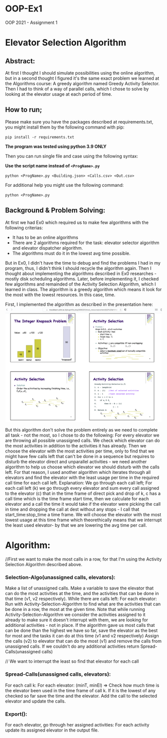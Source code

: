 # OOP-Ex1
OOP 2021 - Assignment 1

# Elevator Selection Algorithm

## Abstract:
At first I thought I should simulate possibilities using the online algorithm, but in a second thought
I figured it's the same exact problem we learned at the Algorithms course:
A greedy algorithm named Greedy Activity Selector.
Then I had to think of a way of parallel calls, which I chose to solve by looking at the elevator usage at each period of time.

## How to run;
Please make sure you have the packages described at requirements.txt,
you might install them by the following command with pip:


`pip install -r requirements.txt`

**The program was tested using python 3.9 ONLY**

Then you can run single file and case using the following syntax:


**Use the script name instead of `<ProgName>.py`**

`python <ProgName>.py <Building.json> <Calls.csv> <Out.csv>`


For additional help you might use the following command:


`python <ProgName>.py`


## Background & Problem Solving:
At first we had Ex0 which required us to make few algorithms with the following criterias:
- It has to be an online algorithms
- There are 2 algorithms required for the task: elevator selector algorithm and elevator dispatcher algorithm.
- The algorithms must do it in the lowest avg time possible.

But in Ex0, I didn't have the time to debug and find the problems I had in my program, thus, I didn't think I should recycle the algorithm again.
Then I thought about implementing the algorithms described in Ex0 researches - mostly disk scheduling algorithms.
Later, before implementing it, I checked few algorithms and remainded of the Activity Selection Algorithm, which I learned in class.
The algorithm is a greedy algorithm which means it look for the most with the lowest resources. In this case, time.

First, I implemented the algorithm as described in the presentation here:
![](https://github.com/ofirrubin/OOP-Ex1/blob/c3976cbeb03e73e40c55e2f902c860d0b5a399a7/Media/activity%20selection%20algorithm.png) 

But this algorithm don't solve the problem entirely as we need to complete all task - not the most, so I chose to do the following:
For every elevator we are throwing all possible unassigned calls.
We check which elevator can do the most activities in addition to the activities it has already.
Then we choose the elevator with the most activities per time, only to find that we might have few calls left that can't be done in a sequence but requires to disturb the elevator direct and unparallel activities - we need another algorithm to help us choose which elevator we should disturb with the calls left.
For that reason, I used another algorithm which iterates through all elevators and find the elevator with the least usage per time in the required call time for each call left.
Explanation:
We go through each call left;
For each call left (k) we go through every elevator and sum every call assigned to the elevator (c) that in the time frame of direct pick and drop of k,
c has a call time which is the time frame start time, then we calculate for each elevator and a call the time it would take if the elevator were picking the call in time and dropping the call at dest without any stops - I call that start_time:stop_time a time frame.
We will choose the elevator with the most lowest usage at this time frame which theorethically means that we interrupt the least used elevator- by that we are lowering the avg time per call.


# Algorithm:
//First we want to make the most calls in a row, for that I'm using the Activity Selection Algorithm described above.

### Selection-Algo(unassigned calls, elevators):
Make a list of unassigned calls.
Make a variable to save the elevator that can do the most activities at the time, and the activities that can be done in that time (v1, v2 respectively).
While there are calls left:
  For each elevator:
    Run with Activity-Selection-Algorithm to find what are the activities that can be done in a row, the most at the given time.
    Note that while running Activity-Selection-Algorithm we consider the activities assigned to it already to make sure it doesn't interrupt with them, we are looking for additional activities - not in place.
      If the algorithm gave us most calls that can be done than the highest we have so far, save the elevator as the best for most and the tasks it can do at this time (v1 and v2 respectively)
  Assign the calls (v2) to elevator that can do the most (v1) and remove the calls from unassigned calls.
  If we couldn't do any additional activities return Spread-Calls(unassigned calls)

// We want to interrupt the least so find that elevator for each call
### Spread-Calls(unassigned calls, elevators):
For each call k:
  For each elevator:
    (minT, minEl) => Check how much time is the elevator been used in the time frame of call k. If it is the lowest of any checked so far save the time and the elevator.
  Add the call to the selected elevator and update the calls.
  
### Export():
For each elevator, go through her assigned activities:
  For each activity update its assigned elevator in the output file.
    
  
